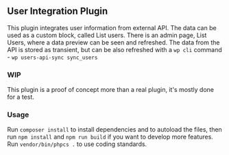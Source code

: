 ## User Integration Plugin
This plugin integrates user information from external API. The data can be used as a custom block, called List users.
There is an admin page, List Users, where a data preview can be seen and refreshed.
The data from the API is stored as transient, but can be also refreshed with a `wp cli` command - `wp users-api-sync sync_users `

### WIP 
This plugin is a proof of concept more than a real plugin, it's mostly done for a test.

### Usage
Run `composer install` to install dependencies and to autoload the files, then run `npm install` and `npm run build` if you want to develop more features. Run `vendor/bin/phpcs .` to use coding standards.